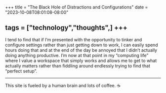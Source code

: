 +++
title = "The Black Hole of Distractions and Configurations"
date = "2023-10-08T08:01:08-08:00"

tags = ["technology","thoughts",]
+++
--- 
I tend to find that if I’m presented with the opportunity to tinker and configure settings rather than just getting down to work, I can easily spend hours doing that and at the end of the day be annoyed that I didn’t actually doing anything productive. I’m now at that point in my “computing life” where I value a workspace that simply works and allows me to get to what actually matters rather than fiddling around endlessly trying to find that “perfect setup”.

---

This site is fueled by a human brain and lots of coffee. ☕️